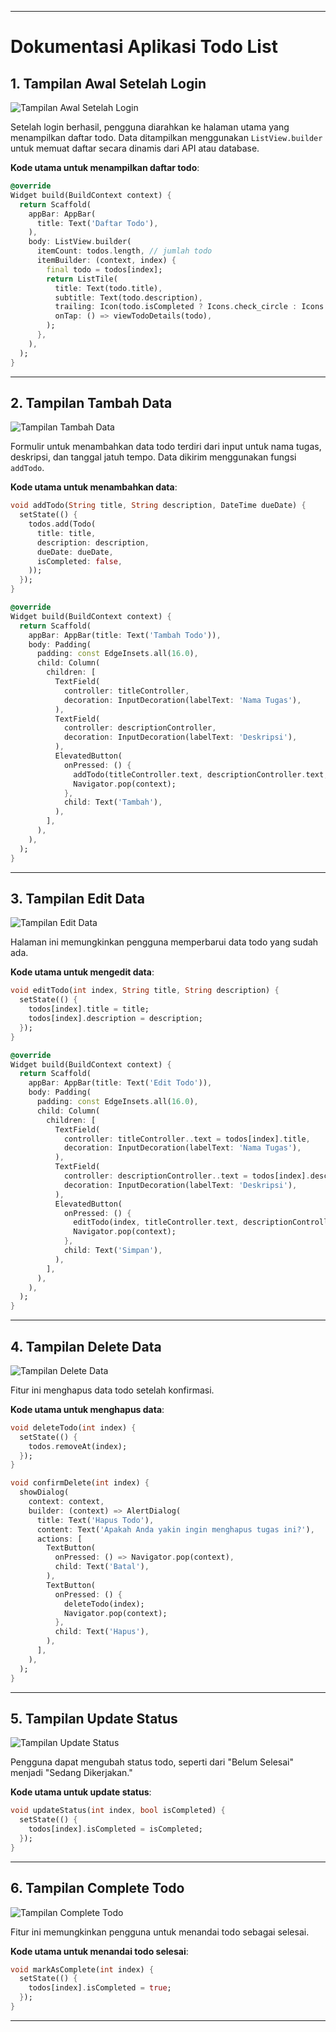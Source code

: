 

---

# Dokumentasi Aplikasi Todo List

## 1. Tampilan Awal Setelah Login

![Tampilan Awal Setelah Login](101.png)

Setelah login berhasil, pengguna diarahkan ke halaman utama yang menampilkan daftar todo. Data ditampilkan menggunakan `ListView.builder` untuk memuat daftar secara dinamis dari API atau database.

**Kode utama untuk menampilkan daftar todo**:  
```dart
@override
Widget build(BuildContext context) {
  return Scaffold(
    appBar: AppBar(
      title: Text('Daftar Todo'),
    ),
    body: ListView.builder(
      itemCount: todos.length, // jumlah todo
      itemBuilder: (context, index) {
        final todo = todos[index];
        return ListTile(
          title: Text(todo.title),
          subtitle: Text(todo.description),
          trailing: Icon(todo.isCompleted ? Icons.check_circle : Icons.circle),
          onTap: () => viewTodoDetails(todo),
        );
      },
    ),
  );
}
```

---

## 2. Tampilan Tambah Data

![Tampilan Tambah Data](102.png)

Formulir untuk menambahkan data todo terdiri dari input untuk nama tugas, deskripsi, dan tanggal jatuh tempo. Data dikirim menggunakan fungsi `addTodo`.

**Kode utama untuk menambahkan data**:  
```dart
void addTodo(String title, String description, DateTime dueDate) {
  setState(() {
    todos.add(Todo(
      title: title,
      description: description,
      dueDate: dueDate,
      isCompleted: false,
    ));
  });
}

@override
Widget build(BuildContext context) {
  return Scaffold(
    appBar: AppBar(title: Text('Tambah Todo')),
    body: Padding(
      padding: const EdgeInsets.all(16.0),
      child: Column(
        children: [
          TextField(
            controller: titleController,
            decoration: InputDecoration(labelText: 'Nama Tugas'),
          ),
          TextField(
            controller: descriptionController,
            decoration: InputDecoration(labelText: 'Deskripsi'),
          ),
          ElevatedButton(
            onPressed: () {
              addTodo(titleController.text, descriptionController.text, DateTime.now());
              Navigator.pop(context);
            },
            child: Text('Tambah'),
          ),
        ],
      ),
    ),
  );
}
```

---

## 3. Tampilan Edit Data

![Tampilan Edit Data](103.png)

Halaman ini memungkinkan pengguna memperbarui data todo yang sudah ada.

**Kode utama untuk mengedit data**:  
```dart
void editTodo(int index, String title, String description) {
  setState(() {
    todos[index].title = title;
    todos[index].description = description;
  });
}

@override
Widget build(BuildContext context) {
  return Scaffold(
    appBar: AppBar(title: Text('Edit Todo')),
    body: Padding(
      padding: const EdgeInsets.all(16.0),
      child: Column(
        children: [
          TextField(
            controller: titleController..text = todos[index].title,
            decoration: InputDecoration(labelText: 'Nama Tugas'),
          ),
          TextField(
            controller: descriptionController..text = todos[index].description,
            decoration: InputDecoration(labelText: 'Deskripsi'),
          ),
          ElevatedButton(
            onPressed: () {
              editTodo(index, titleController.text, descriptionController.text);
              Navigator.pop(context);
            },
            child: Text('Simpan'),
          ),
        ],
      ),
    ),
  );
}
```

---

## 4. Tampilan Delete Data

![Tampilan Delete Data](104.png)

Fitur ini menghapus data todo setelah konfirmasi.

**Kode utama untuk menghapus data**:  
```dart
void deleteTodo(int index) {
  setState(() {
    todos.removeAt(index);
  });
}

void confirmDelete(int index) {
  showDialog(
    context: context,
    builder: (context) => AlertDialog(
      title: Text('Hapus Todo'),
      content: Text('Apakah Anda yakin ingin menghapus tugas ini?'),
      actions: [
        TextButton(
          onPressed: () => Navigator.pop(context),
          child: Text('Batal'),
        ),
        TextButton(
          onPressed: () {
            deleteTodo(index);
            Navigator.pop(context);
          },
          child: Text('Hapus'),
        ),
      ],
    ),
  );
}
```

---

## 5. Tampilan Update Status

![Tampilan Update Status](105.png)

Pengguna dapat mengubah status todo, seperti dari "Belum Selesai" menjadi "Sedang Dikerjakan."

**Kode utama untuk update status**:  
```dart
void updateStatus(int index, bool isCompleted) {
  setState(() {
    todos[index].isCompleted = isCompleted;
  });
}
```

---

## 6. Tampilan Complete Todo

![Tampilan Complete Todo](106.png)

Fitur ini memungkinkan pengguna untuk menandai todo sebagai selesai.

**Kode utama untuk menandai todo selesai**:  
```dart
void markAsComplete(int index) {
  setState(() {
    todos[index].isCompleted = true;
  });
}
```

---

